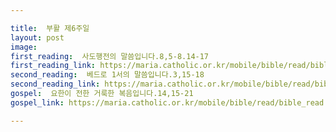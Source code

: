 ```yaml
---

title:  부활 제6주일
layout: post 
image:  
first_reading:  사도행전의 말씀입니다.8,5-8.14-17
first_reading_link: https://maria.catholic.or.kr/mobile/bible/read/bible_read.asp?m=1&n=133&p=37
second_reading:  베드로 1서의 말씀입니다.3,15-18
second_reading_link: https://maria.catholic.or.kr/mobile/bible/read/bible_read.asp?m=2&n=152&p=8
gospel:  요한이 전한 거룩한 복음입니다.14,15-21
gospel_link: https://maria.catholic.or.kr/mobile/bible/read/bible_read.asp?m=2&n=150&p=14

---
```


